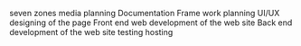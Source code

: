 seven zones media planning
Documentation
Frame work planning
UI/UX designing of the page
Front end web development of the web site
Back end development of the web site 
testing
hosting
